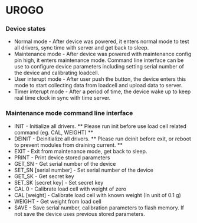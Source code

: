 # UROGO
### Device states
- Normal mode - After device was powered, it enters normal mode to test all drivers, sync time with server and get back to sleep.
- Maintenance mode - After device was powered with maintenance config pin high, it enters maintenance mode. Command line interface can be use to configure device parameters including setting serial number of the device and calibrating loadcell.
- User interupt mode - After user push the button, the device enters this mode to start collecting data from loadcell and upload data to server.
- Timer interupt mode - After a period of time, the device wake up to keep real time clock in sync with time server.

### Maintenance mode command line interface
- INIT - Initialize all drivers. ** Please run init before use load cell related command (eg. CAL, WEIGHT) **
- DEINIT - Deinitialize all drivers. ** Please run deinit before exit, or reboot to prevent modules from draining current. **
- EXIT - Exit from maintenance mode, get back to sleep.
- PRINT - Print device stored parameters
- GET_SN - Get serial number of the device
- SET_SN [serial number] - Set serial number of the device
- GET_SK - Get secret key
- SET_SK [secret key] - Set secret key
- CAL 0 - Calibrate load cell with weight of zero
- CAL [weight] - Calibrate load cell with known weight (In unit of 0.1 g)
- WEIGHT - Get weight from load cell
- SAVE - Save serial number, calibration parameters to flash memory. If not save the device uses previous stored parameters.
